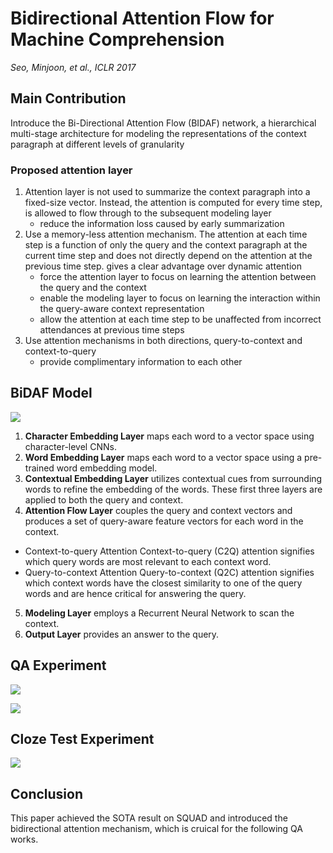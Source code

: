 Bidirectional Attention Flow for Machine Comprehension
===
*Seo, Minjoon, et al., ICLR 2017*

## Main Contribution
Introduce the Bi-Directional Attention Flow (BIDAF) network, a hierarchical multi-stage architecture for modeling the representations of the context paragraph at different levels of granularity
### Proposed attention layer
1. Attention layer is not used to summarize the context paragraph into a fixed-size vector. Instead, the attention is computed for every time step, is allowed to flow through to the subsequent modeling layer
    - reduce the information loss caused by early summarization
2. Use a memory-less attention mechanism. The attention at each time step is a function of only the query and the context paragraph at the current time step and does not directly depend on the attention at the previous time step. gives a clear advantage over dynamic attention
    - force the attention layer to focus on learning the attention between the query and the context
    - enable the modeling layer to focus on learning the interaction within the query-aware context representation
    - allow the attention at each time step to be unaffected from incorrect attendances at previous time steps
3. Use attention mechanisms in both directions, query-to-context and context-to-query
    - provide complimentary information to each other

##  BiDAF Model
![](https://i.imgur.com/Nq2wFQ5.png)

1. **Character Embedding Layer** maps each word to a vector space using character-level CNNs.
2. **Word Embedding Layer** maps each word to a vector space using a pre-trained word embedding model.
3. **Contextual Embedding Layer** utilizes contextual cues from surrounding words to refine the embedding of the words. These first three layers are applied to both the query and context.
4. **Attention Flow Layer** couples the query and context vectors and produces a set of query-aware feature vectors for each word in the context.
- Context-to-query Attention
Context-to-query (C2Q) attention signifies which query words are most relevant to each context word.
- Query-to-context Attention
Query-to-context (Q2C) attention signifies which context words have the closest similarity to one of the query words and are hence critical for answering the query.

5. **Modeling Layer** employs a Recurrent Neural Network to scan the context. 
6. **Output Layer** provides an answer to the query.

## QA Experiment
![](https://i.imgur.com/IBQnc0x.png)

![](https://i.imgur.com/R3IrwaA.png)

## Cloze Test Experiment
![](https://i.imgur.com/YWGV7qd.png)

## Conclusion
This paper achieved the SOTA result on SQUAD and introduced the bidirectional attention mechanism, which is cruical for the following QA works.


